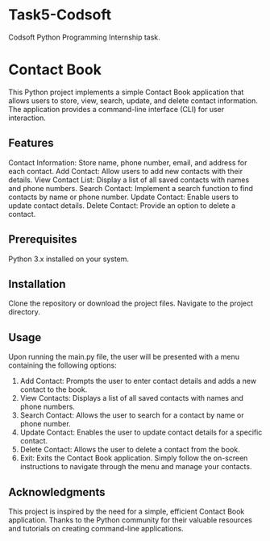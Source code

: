 # Task5-Codsoft
Codsoft Python Programming Internship task.

# Contact Book
This Python project implements a simple Contact Book application that allows users to store, view, search, update, and delete contact information. The application provides a command-line interface (CLI) for user interaction.

## Features
Contact Information: Store name, phone number, email, and address for each contact.
Add Contact: Allow users to add new contacts with their details.
View Contact List: Display a list of all saved contacts with names and phone numbers.
Search Contact: Implement a search function to find contacts by name or phone number.
Update Contact: Enable users to update contact details.
Delete Contact: Provide an option to delete a contact.

## Prerequisites
Python 3.x installed on your system.

## Installation
Clone the repository or download the project files.
Navigate to the project directory.

## Usage
Upon running the main.py file, the user will be presented with a menu containing the following options:

1. Add Contact: Prompts the user to enter contact details and adds a new contact to the book.
2. View Contacts: Displays a list of all saved contacts with names and phone numbers.
3. Search Contact: Allows the user to search for a contact by name or phone number.
4. Update Contact: Enables the user to update contact details for a specific contact.
5. Delete Contact: Allows the user to delete a contact from the book.
6. Exit: Exits the Contact Book application.
Simply follow the on-screen instructions to navigate through the menu and manage your contacts.

## Acknowledgments
This project is inspired by the need for a simple, efficient Contact Book application.
Thanks to the Python community for their valuable resources and tutorials on creating command-line applications.
